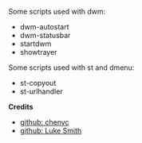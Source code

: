 Some scripts used with dwm:

- dwm-autostart
- dwm-statusbar
- startdwm
- showtrayer

Some scripts used with st and dmenu:

- st-copyout
- st-urlhandler

**Credits**

- [github: chenyc](https://github.com/yaocccc)
- [github: Luke Smith](https://github.com/LukeSmithxyz)
